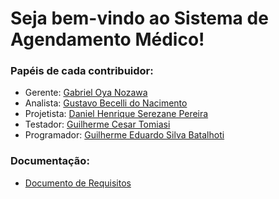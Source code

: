 # Seja bem-vindo ao Sistema de Agendamento Médico!

### Papéis de cada contribuidor:
- Gerente: [Gabriel Oya Nozawa](https://github.com/G-Nozawa)
- Analista: [Gustavo Becelli do Nacimento](https://github.com/becelli)
- Projetista: [Daniel Henrique Serezane Pereira](https://github.com/salies)
- Testador: [Guilherme Cesar Tomiasi](https://github.com/GuiCT)
- Programador: [Guilherme Eduardo Silva Batalhoti](https://github.com/GuiBatalhoti)

### Documentação:
- [Documento de Requisitos](https://github.com/Team-Dire/Sistema-agendamento-clinico/blob/main/Docs/REQUIREMENTS.md)
